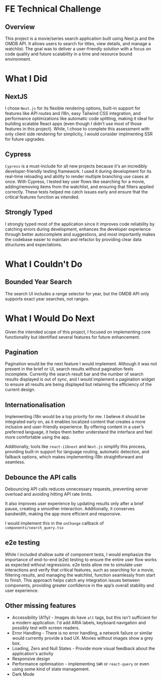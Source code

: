 # FE Technical Challenge

## Overview

This project is a movie/series search application built using Next.js and the OMDB API. It allows users to search for titles, view details, and manage a watchlist. The goal was to deliver a user-friendly solution with a focus on code quality and future scalability in a time and resource bound environment.

# What I Did

## NextJS

I chose `Next.js` for its flexible rendering options, built-in support for features like API routes and i18n, easy Tailwind CSS integration, and performance optimizations like automatic code splitting, making it ideal for building scalable React apps (even though I didn't use most of those features in this project). While, I chose to complete this assessment with only client side rendering for simplicity, I would consider implmenting SSR for future upgrades.

## Cypress

`Cypress` is a must-include for all new projects because it's an incredibly developer-friendly testing framework. I used it during development for its real-time reloading and ability to render multiple branching use cases at once. With Cypress, I tested key user flows like searching for a movie, adding/removing items from the watchlist, and ensuring that filters applied correctly. These tests helped me catch issues early and ensure that the critical features function as intended.

## Strongly Typed

I strongly typed most of the application since it improves code reliability by catching errors during development, enhances the developer experience through better autocomplete and suggestions, and most importantly makes the codebase easier to maintain and refactor by providing clear data structures and expectations.

# What I Couldn't Do

## Bounded Year Search

The search UI includes a range selector for year, but the OMDB API only supports exact year searches, not ranges.

# What I Would Do Next

Given the intended scope of this project, I focused on implementing core functionality but identified several features for future enhancement.

## Pagination

Pagination would be the next feature I would implement. Although it was not present in the brief or UI, search results without pagination feels incomplete. Currently the search result bar and the number of search results displayed is out of sync, and I would implement a pagination widget to ensure all results are being displayed but retaining the efficiency of the current design.

## Internationalisation

Implementing i18n would be a top priority for me. I believe it should be integrated early on, as it enables localized content that creates a more inclusive and user-friendly experience. By offering content in a user’s preferred language, it helps them better understand the interface and feel more comfortable using the app.

Additionally, tools like `react-i18next` and `Next.js` simplify this process, providing built-in support for language routing, automatic detection, and fallback options, which makes implementing i18n straightforward and seamless.

## Debounce the API calls

Debouncing API calls reduces unnecessary requests, preventing server overload and avoiding hitting API rate limits.

It also improves user experience by updating results only after a brief pause, creating a smoother interaction. Additionally, it conserves bandwidth, making the app more efficient and responsive.

I would implement this in the `onChange` callback of `components/search_query.tsx`

## e2e testing

While I included shallow suite of component tests, I would emphasize the importance of end-to-end (e2e) testing to ensure the entire user flow works as expected without regressions. e2e tests allow me to simulate user interactions and verify that critical features, such as searching for a movie, filtering results, and managing the watchlist, function seamlessly from start to finish. This approach helps catch any integration issues between components, providing greater confidence in the app’s overall stability and user experience.

## Other missing features

* Accessibility (A11y) - Images do have `alt` tags, but this isn't sufficient for a modern application. I'd add ARIA labels, keyboard navigation and possibly test with screen readers.
* Error Handling - There is no error handling, a network failure or similar would currently provide a bad UX. Movies without images show a grey box.
* Loading, Zero and Null States - Provide more visual feedback about the application's activity
* Responsive design
* Performance optimisation - implementing `SWR` or `react-query` or even using some kind of state management.
* Dark Mode




